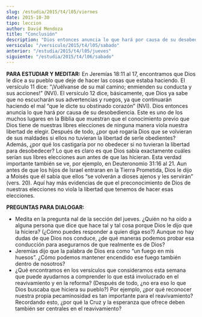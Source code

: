 ```yaml
---
slug: /estudia/2015/t4/l05/viernes
date: 2015-10-30
tipo: leccion
author: David Mendoza
title: "Conclusión"
description: "Dios entonces anuncia lo que hará por causa de su desobediencia. Este es uno  de los muchos lugares en la Biblia que muestran que el conocimiento previo que  Dios tiene de nuestras libres elecciones de ninguna manera viola nuestra  libertad de elegir."
versiculo: "/versiculo/2015/t4/l05/sabado"
anterior: "/estudia/2015/t4/l05/jueves"
siguiente: "/estudia/2015/t4/l06/sabado"
---
```


**PARA ESTUDIAR Y MEDITAR:** En Jeremías 18:11 al 17, encontramos que Dios le dice a su pueblo que deje de hacer las cosas que estaba haciendo. El versículo 11 dice: “¡Vuélvanse de su mal camino; enmienden su conducta y sus acciones!” (NVI). El versículo 12 dice, básicamente, que Dios ya sabe que no escucharán sus advertencias y ruegos, ya que continuarán haciendo el mal “que le dicte su obstinado corazón” (NVI). Dios entonces anuncia lo que hará por causa de su desobediencia. Este es uno de los muchos lugares en la Biblia que muestran que el conocimiento previo que Dios tiene de nuestras libres elecciones de ninguna manera viola nuestra libertad de elegir. Después de todo, ¿por qué rogaría Dios que se volvieran de sus maldades si ellos no tuvieran la libertad de serle obedientes? Además, ¿por qué los castigaría por no obedecer si no tuvieran la libertad para desobedecer? Lo que es claro es que Dios sabía exactamente cuáles serían sus libres elecciones aun antes de que las hicieran. Esta verdad importante también se ve, por ejemplo, en Deuteronomio 31:16 al 21. Aun antes de que los hijos de Israel entraran en la Tierra Prometida, Dios le dijo a Moisés que él sabía que ellos “se volverán a dioses ajenos y les servirán” (vers. 20). Aquí hay más evidencias de que el preconocimiento de Dios de nuestras elecciones no viola la libertad que tenemos de hacer esas elecciones.

**PREGUNTAS PARA DIALOGAR:**

- Medita en la pregunta nal de la sección del jueves. ¿Quién no ha oído a alguna persona que dice que hace tal y tal cosa porque Dios le dijo que la hiciera? (¿Cómo puedes responder a quien diga eso?) Aunque no hay dudas de que Dios nos conduce, ¿de qué maneras podemos probar esa conducción para asegurarnos de que realmente es de Dios?
- Jeremías dijo que la palabra de Dios era como “un fuego en mis huesos”. ¿Cómo podemos mantener encendido ese fuego también dentro de nosotros?
- ¿Qué encontramos en los versículos que consideramos esta semana que puede ayudarnos a comprender lo que está involucrado en el reavivamiento y en la reforma? (Después de todo, ¿no era eso lo que Dios buscaba que hiciera su pueblo?) Por ejemplo, ¿por qué reconocer nuestra propia pecaminosidad es tan importante para el reavivamiento? Recordando esto, ¿por qué la Cruz y la esperanza que ofrece deben también ser centrales en el reavivamiento?
